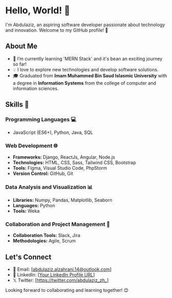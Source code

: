 # Hello, World! 👋

I'm Abdulaziz, an aspiring software developer passionate about technology and innovation. Welcome to my GitHub profile! 🚀

## About Me

- 🌱 I’m currently learning 'MERN Stack' and it's bean an exciting journey so far!
- 💡 I love to explore new technologies and develop software solutions.
- 🎓 Graduated from **Imam Muhammed Bin Saud Islasmic University** with a degree in **Information Systems** from the college of computer and information sciences.

## Skills 💼

### Programming Languages 💻
- JavaScript (ES6+), Python, Java, SQL

### Web Development 🌐
- **Frameworks:** Django, ReactJs, Angular, Node.js
- **Technologies:** HTML, CSS, Sass, Tailwind CSS, Bootstrap
- **Tools:** Figma, Visual Studio Code, PhpStorm
- **Version Control:** GitHub, Git

### Data Analysis and Visualization 📊
- **Libraries:** Numpy, Pandas, Matplotlib, Seaborn
- **Languages:** Python
- **Tools:** Weka

### Collaboration and Project Management 🤝
- **Collaboration Tools:** Slack, Jira
- **Methodologies:** Agile, Scrum

## Let's Connect

- 📧 Email: [abdulaziz.alzahrani.14@outlook.com]
- 💼 LinkedIn: [[Your LinkedIn Profile URL](https://www.linkedin.com/in/abdulaziz-alzahrani-3688821b9/)]
- 𝕏 Twitter: [https://twitter.com/abdulaziz_zh_]

Looking forward to collaborating and learning together! 😊

